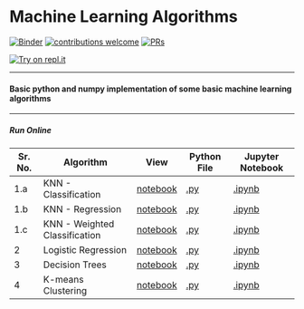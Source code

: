 # Machine Learning Algorithms

[![Binder](https://mybinder.org/badge_logo.svg)](https://mybinder.org/v2/gh/veb-101/Machine-Learning-Algorithms/master) [![contributions welcome](https://img.shields.io/badge/contributions-welcome-brightgreen.svg?style=flat)](https://github.com/veb-101/Machine-Learning-Algorithms/issues) [![PRs](https://img.shields.io/badge/PRs-welcome-brightgreen.svg)](https://github.com/veb-101/Machine-Learning-Algorithms/pulls)

[![Try on repl.it](https://repl-badge.jajoosam.repl.co/try.png)](https://repl.it/repls/folder/machine%20learning%20algorithms?ref=button)

---

#### Basic python and numpy implementation of some basic machine learning algorithms

---

##### Run Online

| Sr. No. | Algorithm                     | View                                                                                                                                                   | Python File                                                          | Jupyter Notebook                                                                                                                                     |
| ------- | ----------------------------- | ------------------------------------------------------------------------------------------------------------------------------------------------------ | -------------------------------------------------------------------- | ---------------------------------------------------------------------------------------------------------------------------------------------------- |
| 1.a     | KNN - Classification          | [notebook](https://nbviewer.jupyter.org/github/veb-101/Machine-Learning-Algorithms/blob/master/K-Nearest%20Neigbors/KNN-Classifier.ipynb)              | [.py](https://repl.it/@VaibhavSingh4/1a-k-NN-classification)         | [.ipynb](https://mybinder.org/v2/gh/veb-101/Machine-Learning-Algorithms/master?filepath=K-Nearest%20Neigbors%2FKNN-Classifier.ipynb)                 |
| 1.b     | KNN - Regression              | [notebook](https://nbviewer.jupyter.org/github/veb-101/Machine-Learning-Algorithms/blob/master/K-Nearest%20Neigbors/KNN-Regression.ipynb)              | [.py](https://repl.it/@VaibhavSingh4/1b-k-NN-Regression)             | [.ipynb](https://mybinder.org/v2/gh/veb-101/Machine-Learning-Algorithms/master?filepath=K-Nearest%20Neigbors%2FKNN-Regression.ipynb)                 |
| 1.c     | KNN - Weighted Classification | [notebook](https://nbviewer.jupyter.org/github/veb-101/Machine-Learning-Algorithms/blob/master/K-Nearest%20Neigbors/KNN_weighted_classification.ipynb) | [.py](https://repl.it/@VaibhavSingh4/1c-KNN-weighted-classification) | [.ipynb](https://colab.research.google.com/drive/1UiH4XUqv2ecm_k7sonxcFY6Vt9nzoC3B)                                                                  |
| 2       | Logistic Regression           | [notebook](https://nbviewer.jupyter.org/github/veb-101/Machine-Learning-Algorithms/blob/master/Logistic%20Regression/logistic%20regression.ipynb)      | [.py](https/repl.it/@VaibhavSingh4/Logistic-Regression)              | [.ipynb](https://colab.research.google.com/github/veb-101/Machine-Learning-Algorithms/blob/master/Logistic%20Regression/logistic%20regression.ipynb) |
| 3       | Decision Trees                | [notebook](https://nbviewer.jupyter.org/github/veb-101/Machine-Learning-Algorithms/blob/master/Decision%20Trees/decision%20tree.ipynb)                 | [.py](https://repl.it/@VaibhavSingh4/decision-tree)                  | [.ipynb](https://colab.research.google.com/github/veb-101/Machine-Learning-Algorithms/blob/master/Decision%20Trees/decision%20tree.ipynb)            |
| 4       | K-means Clustering            | [notebook](https://nbviewer.jupyter.org/github/veb-101/Machine-Learning-Algorithms/blob/master/K-means/K_means.ipynb)                                  | [.py](https://repl.it/@VaibhavSingh4/k-means)                        | [.ipynb](https://colab.research.google.com/github/veb-101/Machine-Learning-Algorithms/blob/master/K-means/K_means.ipynb)                             |
